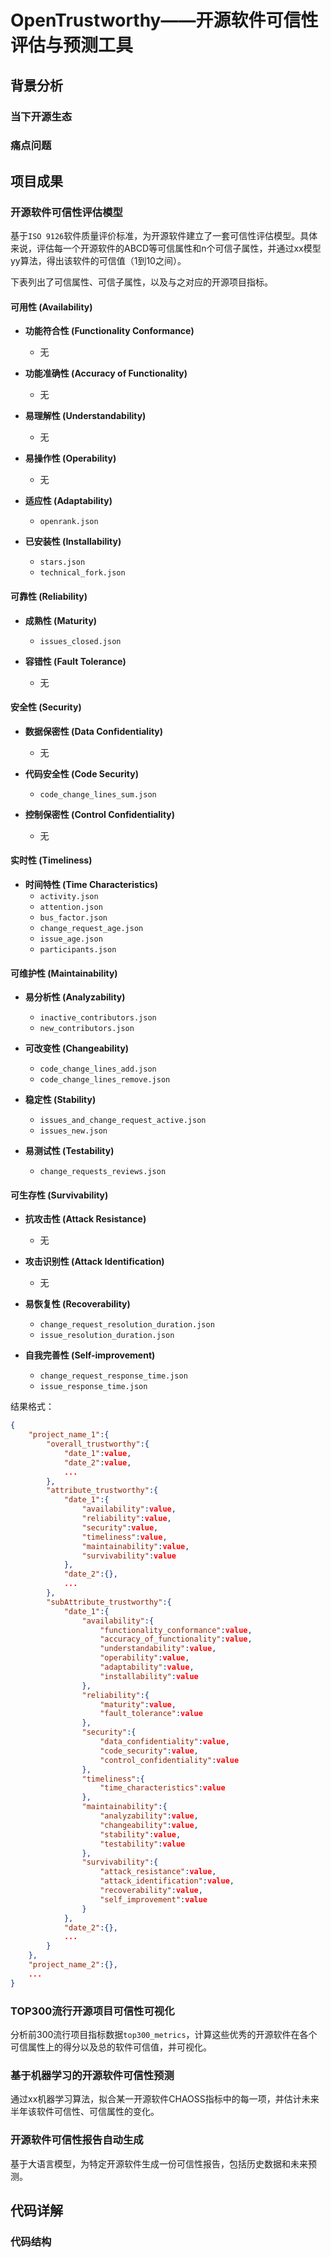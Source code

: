 # OpenTrustworthy——开源软件可信性评估与预测工具

## 背景分析

### 当下开源生态

### 痛点问题

## 项目成果

### 开源软件可信性评估模型

基于`ISO 9126`软件质量评价标准，为开源软件建立了一套可信性评估模型。具体来说，评估每一个开源软件的ABCD等可信属性和n个可信子属性，并通过xx模型yy算法，得出该软件的可信值（1到10之间）。

下表列出了可信属性、可信子属性，以及与之对应的开源项目指标。

#### 可用性 (Availability)

- **功能符合性 (Functionality Conformance)**
    
    - 无
- **功能准确性 (Accuracy of Functionality)**
    
    - 无
- **易理解性 (Understandability)**
    
    - 无
- **易操作性 (Operability)**
    
    - 无
- **适应性 (Adaptability)**
    
    - `openrank.json`
- **已安装性 (Installability)**
    
    - `stars.json`
    - `technical_fork.json`

#### 可靠性 (Reliability)

- **成熟性 (Maturity)**
    
    - `issues_closed.json`
- **容错性 (Fault Tolerance)**
    
    - 无

#### 安全性 (Security)

- **数据保密性 (Data Confidentiality)**
	- 无
- **代码安全性 (Code Security)**
    
    - `code_change_lines_sum.json`
- **控制保密性 (Control Confidentiality)**
    
    - 无

#### 实时性 (Timeliness)

- **时间特性 (Time Characteristics)**
    - `activity.json`
    - `attention.json`
    - `bus_factor.json`
    - `change_request_age.json`
    - `issue_age.json`
    - `participants.json`

#### 可维护性 (Maintainability)

- **易分析性 (Analyzability)**
    
	- `inactive_contributors.json`
    - `new_contributors.json`
- **可改变性 (Changeability)**
    
    - `code_change_lines_add.json`
    - `code_change_lines_remove.json`
- **稳定性 (Stability)**
    
    - `issues_and_change_request_active.json`
    - `issues_new.json`
- **易测试性 (Testability)**
    
    - `change_requests_reviews.json`

#### 可生存性 (Survivability)

- **抗攻击性 (Attack Resistance)**
    
    - 无
- **攻击识别性 (Attack Identification)**
    
    - 无
- **易恢复性 (Recoverability)**
    
    - `change_request_resolution_duration.json`
    - `issue_resolution_duration.json`
- **自我完善性 (Self-improvement)**
    
    - `change_request_response_time.json`
    - `issue_response_time.json`


结果格式：

```json
{
	"project_name_1":{
		"overall_trustworthy":{
			"date_1":value,
			"date_2":value,
			...
		},
		"attribute_trustworthy":{
			"date_1":{
				"availability":value,
				"reliability":value,
				"security":value,
				"timeliness":value,
				"maintainability":value,
				"survivability":value
			},
			"date_2":{},
			...
		},
		"subAttribute_trustworthy":{
			"date_1":{
				"availability":{
					"functionality_conformance":value,
					"accuracy_of_functionality":value,
					"understandability":value,
					"operability":value,
					"adaptability":value,
					"installability":value
				},
				"reliability":{
					"maturity":value,
					"fault_tolerance":value
				},
				"security":{
					"data_confidentiality":value,
					"code_security":value,
					"control_confidentiality":value
				},
				"timeliness":{
					"time_characteristics":value
				},
				"maintainability":{
					"analyzability":value,
					"changeability":value,
					"stability":value,
					"testability":value
				},
				"survivability":{
					"attack_resistance":value,
					"attack_identification":value,
					"recoverability":value,
					"self_improvement":value
				}
			},
			"date_2":{},
			...
		}
	},
	"project_name_2":{},
	...
}
```

### TOP300流行开源项目可信性可视化

分析前300流行项目指标数据`top300_metrics`，计算这些优秀的开源软件在各个可信属性上的得分以及总的软件可信值，并可视化。

### 基于机器学习的开源软件可信性预测

通过xx机器学习算法，拟合某一开源软件CHAOSS指标中的每一项，并估计未来半年该软件可信性、可信属性的变化。

### 开源软件可信性报告自动生成

基于大语言模型，为特定开源软件生成一份可信性报告，包括历史数据和未来预测。

## 代码详解

### 代码结构

